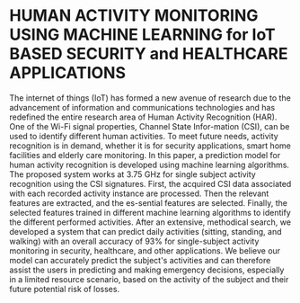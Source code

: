 # HUMAN ACTIVITY MONITORING USING MACHINE LEARNING for IoT BASED SECURITY and HEALTHCARE APPLICATIONS

The internet of things (IoT) has formed a new avenue of research due to the advancement of information and communications technologies and has redefined the entire research area of Human Activity Recognition (HAR). One of the Wi-Fi signal properties, Channel State Infor-mation (CSI), can be used to identify different human activities. To meet future needs, activity recognition is in demand, whether it is for security applications, smart home facilities and elderly care monitoring. In this paper, a prediction model for human activity recognition is developed using machine learning algorithms. The proposed system works at 3.75 GHz for single subject activity recognition using the CSI signatures. First, the acquired CSI data associated with each recorded activity instance are processed. Then the relevant features are extracted, and the es-sential features are selected. Finally, the selected features trained in different machine learning algorithms to identify the different performed activities. After an extensive, methodical search, we developed a system that can predict daily activities (sitting, standing, and walking) with an overall accuracy of 93% for single-subject activity monitoring in security, healthcare, and other applications. We believe our model can accurately predict the subject's activities and can therefore assist the users in predicting and making emergency decisions, especially in a limited resource scenario, based on the activity of the subject and their future potential risk of losses.
